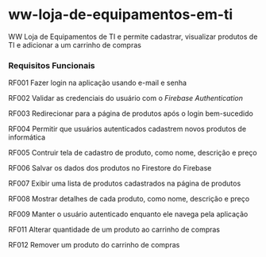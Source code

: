# ww-loja-de-equipamentos-em-ti
WW Loja de Equipamentos de TI e permite cadastrar, visualizar produtos de TI e adicionar a um carrinho de compras
### Requisitos Funcionais

RF001 Fazer login na aplicação usando e-mail e senha

RF002 Validar as credenciais do usuário com o *Firebase Authentication*

RF003 Redirecionar para a página de produtos após o login bem-sucedido

RF004 Permitir que usuários autenticados cadastrem novos produtos de informática

RF005 Contruir tela de cadastro de produto, como nome, descrição e preço

RF006 Salvar os dados dos produtos no Firestore do Firebase

RF007 Exibir uma lista de produtos cadastrados na página de produtos

RF008 Mostrar detalhes de cada produto, como nome, descrição e preço

RF009 Manter o usuário autenticado enquanto ele navega pela aplicação

RF011 Alterar quantidade de um produto ao carrinho de compras

RF012 Remover um produto do carrinho de compras
